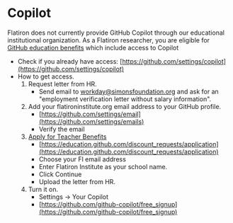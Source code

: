 # Copilot

Flatiron does not currently provide GitHub Copilot through our educational institutional organization. As a Flatiron researcher, you are eligible for [GitHub education benefits](https://education.github.com/teachers) which include access to Copilot

* Check if you already have access: [https://github.com/settings/copilot](https://github.com/settings/copilot)
* How to get access.
  1. Request letter from HR.
     * Send email to [workday@simonsfoundation.org](mailto:workday@simonsfoundation.org) and ask for an "employment verification letter without salary information".
  1. Add your flatironinstitute.org email address to your GitHub profile.
     * [https://github.com/settings/email](https://github.com/settings/emails)
     * Verify the email
  1. [Apply for Teacher Benefits](https://docs.github.com/en/education/explore-the-benefits-of-teaching-and-learning-with-github-education/github-global-campus-for-teachers/apply-to-github-global-campus-as-a-teacher)
     * [https://education.github.com/discount_requests/application](https://education.github.com/discount_requests/application)
	 * Choose your FI email address
     * Enter Flatiron Institute as your school name.
     * Click Continue
     * Upload the letter from HR.
  1. Turn it on.
     * Settings -&gt; Your Copilot
     * [https://github.com/github-copilot/free_signup](https://github.com/github-copilot/free_signup)
